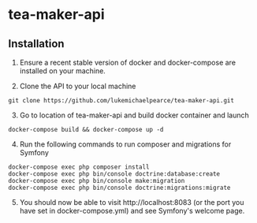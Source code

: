 # tea-maker-api

## Installation

1. Ensure a recent stable version of docker and docker-compose are installed on your machine.

2. Clone the API to your local machine
```
git clone https://github.com/lukemichaelpearce/tea-maker-api.git
```

3. Go to location of tea-maker-api and build docker container and launch
```
docker-compose build && docker-compose up -d
```

4. Run the following commands to run composer and migrations for Symfony
```
docker-compose exec php composer install
docker-compose exec php bin/console doctrine:database:create
docker-compose exec php bin/console make:migration
docker-compose exec php bin/console doctrine:migrations:migrate
```

5. You should now be able to visit http://localhost:8083 (or the port you have set in docker-compose.yml) and see Symfony's welcome page.